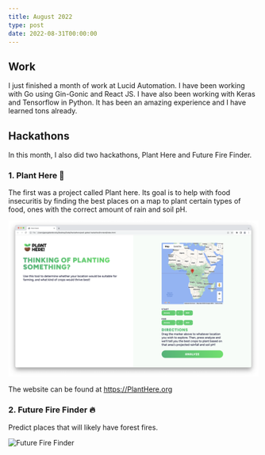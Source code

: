 ```yaml
---
title: August 2022
type: post
date: 2022-08-31T00:00:00
---
```


## Work

I just finished a month of work at Lucid Automation. I have been working with Go using Gin-Gonic and React JS. I have also been working with Keras and Tensorflow in Python. It has been an amazing experience and I have learned tons already.

## Hackathons

In this month, I also did two hackathons, Plant Here and Future Fire Finder.

### 1. Plant Here 🌿

The first was a project called Plant here. Its goal is to help with food insecuritis by finding the best places on a map to plant certain types of food, ones with the correct amount of rain and soil pH.

![Plant Here](https://raw.githubusercontent.com/JakeRoggenbuck/ASDI-Global-Hackathon/master/resources/Landing.png)

The website can be found at https://PlantHere.org

### 2. Future Fire Finder 🔥

Predict places that will likely have forest fires.

![Future Fire Finder](https://user-images.githubusercontent.com/35516367/188338929-c525de67-6a96-41a5-9078-c39907498472.png)
